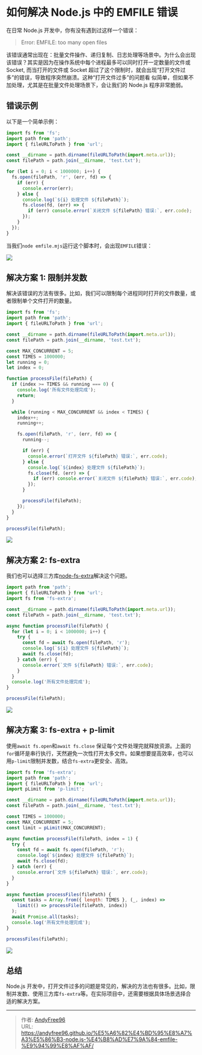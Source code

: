 # 如何解决 Node.js 中的 EMFILE 错误


在日常 Node.js 开发中，你有没有遇到过这样一个错误：

> Error: EMFILE: too many open files

该错误通常出现在：批量文件操作、递归复制、日志处理等场景中。为什么会出现该错误？其实是因为在操作系统中每个进程最多可以同时打开一定数量的文件或 Socket, 而当打开的文件或 Socket 超过了这个限制时，就会出现“打开文件过多”的错误，导致程序突然崩溃。这种“打开文件过多”的问题看
似简单，但如果不加处理，尤其是在批量文件处理场景下，会让我们的 Node.js 程序非常脆弱。

<!--more-->

## 错误示例

以下是一个简单示例：

```js {title="emfile.mjs"}
import fs from 'fs';
import path from 'path';
import { fileURLToPath } from 'url';

const __dirname = path.dirname(fileURLToPath(import.meta.url));
const filePath = path.join(__dirname, 'test.txt');

for (let i = 0; i < 1000000; i++) {
  fs.open(filePath, 'r', (err, fd) => {
    if (err) {
      console.error(err);
    } else {
      console.log(`${i} 处理文件 ${filePath}`);
      fs.close(fd, (err) => {
        if (err) console.error(`关闭文件 ${filePath} 错误:`, err.code);
      });
    }
  });
}
```

当我们`node emfile.mjs`运行这个脚本时，会出现`EMFILE`错误：

![](/images/202508/4/1.png)

## 解决方案 1: 限制并发数

解决该错误的方法有很多。比如，我们可以限制每个进程同时打开的文件数量，或者限制单个文件打开的数量。

```js {title="concurrent.mjs"}
import fs from 'fs';
import path from 'path';
import { fileURLToPath } from 'url';

const __dirname = path.dirname(fileURLToPath(import.meta.url));
const filePath = path.join(__dirname, 'test.txt');

const MAX_CONCURRENT = 5;
const TIMES = 1000000;
let running = 0;
let index = 0;

function processFile(filePath) {
  if (index >= TIMES && running === 0) {
    console.log('所有文件处理完成');
    return;
  }

  while (running < MAX_CONCURRENT && index < TIMES) {
    index++;
    running++;

    fs.open(filePath, 'r', (err, fd) => {
      running--;

      if (err) {
        console.error(`打开文件 ${filePath} 错误:`, err.code);
      } else {
        console.log(`${index} 处理文件 ${filePath}`);
        fs.close(fd, (err) => {
          if (err) console.error(`关闭文件 ${filePath} 错误:`, err.code);
        });
      }

      processFile(filePath);
    });
  }
}

processFile(filePath);
```

![](/images/202508/4/2.png)

## 解决方案 2: fs-extra

我们也可以选择三方库[node-fs-extra](https://github.com/jprichardson/node-fs-extra)解决这个问题。

```js {title="fsextra.mjs"}
import path from 'path';
import { fileURLToPath } from 'url';
import fs from 'fs-extra';

const __dirname = path.dirname(fileURLToPath(import.meta.url));
const filePath = path.join(__dirname, 'test.txt');

async function processFile(filePath) {
  for (let i = 0; i < 1000000; i++) {
    try {
      const fd = await fs.open(filePath, 'r');
      console.log(`${i} 处理文件 ${filePath}`);
      await fs.close(fd);
    } catch (err) {
      console.error(`文件 ${filePath} 错误:`, err.code);
    }
  }
  console.log('所有文件处理完成');
}

processFile(filePath);
```

![](/images/202508/4/3.png)

## 解决方案 3: fs-extra + p-limit

使用`await fs.open`和`await fs.close` 保证每个文件处理完就释放资源。上面的`for`循环是串行执行，天然避免一次性打开太多文件。如果想要提高效率，也可以用`p-limit`限制并发数，结合`fs-extra`更安全、高效。

```js {title="plimit.mjs"}
import fs from 'fs-extra';
import path from 'path';
import { fileURLToPath } from 'url';
import pLimit from 'p-limit';

const __dirname = path.dirname(fileURLToPath(import.meta.url));
const filePath = path.join(__dirname, 'test.txt');

const TIMES = 1000000;
const MAX_CONCURRENT = 5;
const limit = pLimit(MAX_CONCURRENT);

async function processFile(filePath, index = 1) {
  try {
    const fd = await fs.open(filePath, 'r');
    console.log(`${index} 处理文件 ${filePath}`);
    await fs.close(fd);
  } catch (err) {
    console.error(`文件 ${filePath} 错误:`, err.code);
  }
}

async function processFiles(filePath) {
  const tasks = Array.from({ length: TIMES }, (_, index) =>
    limit(() => processFile(filePath, index))
  );
  await Promise.all(tasks);
  console.log('所有文件处理完成');
}

processFiles(filePath);
```

![](/images/202508/4/4.png)

## 总结

Node.js 开发中，打开文件过多的问题是常见的，解决的方法也有很多。比如，限制并发数、使用三方库`fs-extra`等。在实际项目中，还需要根据具体场景选择合适的解决方案。


---

> 作者: [AndyFree96](https://andyfree96.github.io/)  
> URL: https://andyfree96.github.io/%E5%A6%82%E4%BD%95%E8%A7%A3%E5%86%B3-node.js-%E4%B8%AD%E7%9A%84-emfile-%E9%94%99%E8%AF%AF/  

